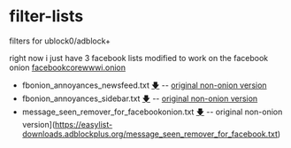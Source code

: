 # filter-lists
filters for ublock0/adblock+

right now i just have 3 facebook lists modified to work on the facebook onion [facebookcorewwwi.onion](https://www.facebookcorewwwi.onion)

- fbonion_annoyances_newsfeed.txt [🡇](https://raw.githubusercontent.com/berrythesoftwarecodeprogrammar/filter-lists/master/fbonion_annoyances_newsfeed.txt) 
-- [original non-onion version](https://easylist-downloads.adblockplus.org/fb_annoyances_newsfeed.txt)
- fbonion_annoyances_sidebar.txt [🡇](https://raw.githubusercontent.com/berrythesoftwarecodeprogrammar/filter-lists/master/fbonion_annoyances_sidebar.txt)
-- [original non-onion version](https://easylist-downloads.adblockplus.org/fb_annoyances_sidebar.txt)
- message_seen_remover_for_facebookonion.txt [🡇](https://raw.githubusercontent.com/berrythesoftwarecodeprogrammar/filter-lists/master/message_seen_remover_for_facebookonion.txt) 
-- original non-onion version](https://easylist-downloads.adblockplus.org/message_seen_remover_for_facebook.txt)
